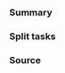 <!---
Please read this!

Follow this process to make an issue:

1. Make sure not to make a duplicate issue. Filter by labels to make the search easier.
2. Write a descriptive title that would be intelligible to anyone, even if they haven't seen the code.
3. Add fitting labels.
4. Add a milestone.
5. Fill out the following fields as best as you can.
6. Use the preview button to make sure you haven't done any formatting errors.
7. Link any relevant issues you can find. Is this issue part of a sub-milestone?
--->

### Summary

<!--
Include the summary of the demand from blackboard

Wrap in in a muliline blockquote like the following:

>>>
This is a multiline summary of the sub-milestone

You're supposed to do this and that
>>>

-->

### Split tasks

<!--
Split the summary into the separate tasks that needs to be done

Things to be done:

- This
- That

-->

### Source

<!-- Put the relevant blackboard link here -->